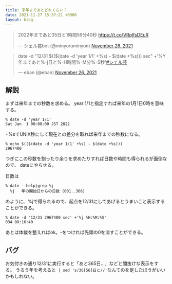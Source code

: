 ```yaml
---
title: 来年まであとどれくらい？
date: 2021-11-27 15:37:21 +0900
layout: blog
---
```


<blockquote class="twitter-tweet"><p lang="ja" dir="ltr">2022年まであと35日と1時間56分40秒 <a href="https://t.co/VRplfsDEuR">https://t.co/VRplfsDEuR</a></p>&mdash; シェル芸bot (@minyoruminyon) <a href="https://twitter.com/minyoruminyon/status/1464218213714362369?ref_src=twsrc%5Etfw">November 26, 2021</a></blockquote>

<blockquote class="twitter-tweet"><p lang="ja" dir="ltr">date -d &quot;12/31 $(($(date -d &#39;year 1/1&#39; +%s) - $(date +%s))) sec&quot; +&#39;%Y年まであと%-j日と%-H時間%-M分%-S秒&#39;<a href="https://twitter.com/hashtag/%E3%82%B7%E3%82%A7%E3%83%AB%E8%8A%B8?src=hash&amp;ref_src=twsrc%5Etfw">#シェル芸</a></p>&mdash; eban (@eban) <a href="https://twitter.com/eban/status/1464218187898429441?ref_src=twsrc%5Etfw">November 26, 2021</a></blockquote>
<script async src="https://platform.twitter.com/widgets.js" charset="utf-8"></script>

## 解説
まずは来年までの秒数を求める。
year 1/1と指定すれば来年の1月1日0時を意味する。
```console
% date -d 'year 1/1'
Sat Jan  1 00:00:00 JST 2022
```
+%sでUNIX秒にして現在との差分を取れば来年までの秒数になる。
```console
% echo $(($(date -d 'year 1/1' +%s) - $(date +%s)))
2967400
```
つぎにこの秒数を割ったり余りを求めたりすれば日数や時間も得られるが面倒なので、
dateにやらせる。

日数は
```console
% date --help|grep %j
  %j   年の開始日からの日数 (001..366)
```
のように、%jで得られるので、起点を12/31にしてあげるとうまいこと表示することができる。
```console
% date -d '12/31 2967400 sec' +'%j %H:%M:%S'
034 08:16:40
```
あとは体裁を整えればok。-をつければ先頭の0を消すことができる。

## バグ
お気付きの通り12/31に実行すると「あと365日...」などと間抜けな表示をする。
うるう年を考えると` | sed 's/36[56]日と//'`なんてのを足したほうがいいかもしれない。
